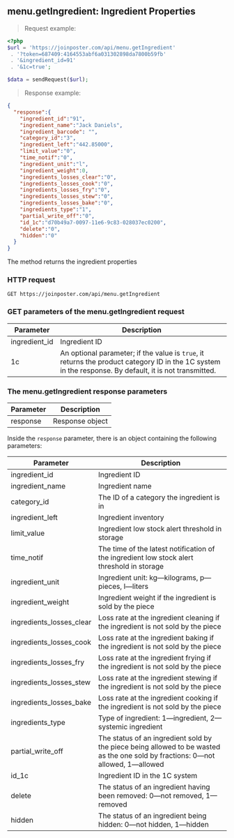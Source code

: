 ## menu.getIngredient: Ingredient Properties

> Request example:

```php
<?php
$url = 'https://joinposter.com/api/menu.getIngredient'
 . '?token=687409:4164553abf6a031302898da7800b59fb'
 . '&ingredient_id=91'
 . '&1c=true';

$data = sendRequest($url);
```

> Response example:

```json
{  
  "response":{  
    "ingredient_id":"91",
    "ingredient_name":"Jack Daniels",
    "ingredient_barcode": "",
    "category_id":"3",
    "ingredient_left":"442.85000",
    "limit_value":"0",
    "time_notif":"0",
    "ingredient_unit":"l",
    "ingredient_weight":0,
    "ingredients_losses_clear":"0",
    "ingredients_losses_cook":"0",
    "ingredients_losses_fry":"0",
    "ingredients_losses_stew":"0",
    "ingredients_losses_bake":"0",
    "ingredients_type":"1",
    "partial_write_off":"0",
    "id_1c":"d70b49a7-0097-11e6-9c83-028037ec0200",
    "delete":"0",
    "hidden":"0"
  }
}
```

The method returns the ingredient properties

### HTTP request

`GET https://joinposter.com/api/menu.getIngredient`

### GET parameters of the menu.getIngredient request

Parameter | Description
--------- | -----------
ingredient_id | Ingredient ID
1c | An optional parameter; if the value is `true`, it returns the product category ID in the 1C system in the response. By default, it is not transmitted.

### The menu.getIngredient response parameters

Parameter | Description
--------- | -----------
response | Response object

Inside the `response` parameter, there is an object containing the following parameters:

Parameter | Description
--------- | -----------
ingredient_id | Ingredient ID
ingredient_name | Ingredient name
category_id | The ID of a category the ingredient is in
ingredient_left | Ingredient inventory
limit_value | Ingredient low stock alert threshold in storage
time_notif | The time of the latest notification of the ingredient low stock alert threshold in storage
ingredient_unit | Ingredient unit: kg—kilograms, p—pieces, l—liters
ingredient_weight | Ingredient weight if the ingredient is sold by the piece
ingredients_losses_clear | Loss rate at the ingredient cleaning if the ingredient is not sold by the piece
ingredients_losses_cook | Loss rate at the ingredient baking if the ingredient is not sold by the piece
ingredients_losses_fry | Loss rate at the ingredient frying if the ingredient is not sold by the piece
ingredients_losses_stew | Loss rate at the ingredient stewing if the ingredient is not sold by the piece
ingredients_losses_bake | Loss rate at the ingredient cooking if the ingredient is not sold by the piece
ingredients_type | Type of ingredient: 1—ingredient, 2—systemic ingredient
partial_write_off | The status of an ingredient sold by the piece being allowed to be wasted as the one sold by fractions: 0—not allowed, 1—allowed
id_1c | Ingredient ID in the 1C system
delete | The status of an ingredient having been removed: 0—not removed, 1—removed
hidden | The status of an ingredient being hidden: 0—not hidden, 1—hidden

